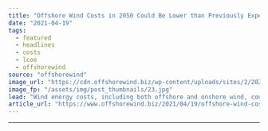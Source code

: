 ```yaml
---
title: "Offshore Wind Costs in 2050 Could Be Lower than Previously Expected"
date: "2021-04-19"
tags: 
  - featured
  - headlines
  - costs
  - lcoe
  - offshorewind
source: "offshorewind"
image_url: "https://cdn.offshorewind.biz/wp-content/uploads/sites/2/2021/04/19145502/GE-Renewable-Energy.jpg"
image_fp: "/assets/img/post_thumbnails/23.jpg"
lead: "Wind energy costs, including both offshore and onshore wind, could decline 37–49 per cent"
article_url: "https://www.offshorewind.biz/2021/04/19/offshore-wind-costs-in-2050-could-be-lower-than-previously-expected/"
---
```


---
